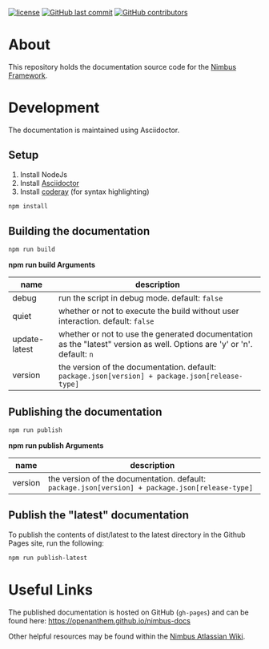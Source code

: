 [![license](https://img.shields.io/github/license/openanthem/nimbus-docs.svg)]() [![GitHub last commit](https://img.shields.io/github/last-commit/openanthem/nimbus-docs.svg)]() [![GitHub contributors](https://img.shields.io/github/contributors/openanthem/nimbus-docs.svg)]()

# About
This repository holds the documentation source code for the [Nimbus Framework](https://github.com/openanthem/nimbus-core).

# Development
The documentation is maintained using Asciidoctor.

## Setup
1. Install NodeJs
2. Install [Asciidoctor](https://asciidoctor.org/)
3. Install [coderay](https://github.com/rubychan/coderay) (for syntax highlighting)

```sh
npm install
```

## Building the documentation
```sh
npm run build
```

**npm run build Arguments**  

| name | description |
|---|---|
| debug | run the script in debug mode. default: `false` |
| quiet | whether or not to execute the build without user interaction. default: `false` |
| update-latest | whether or not to use the generated documentation as the "latest" version as well. Options are 'y' or 'n'. default: `n` |
| version | the version of the documentation. default: `package.json[version] + package.json[release-type]` |

## Publishing the documentation
```sh
npm run publish
```

**npm run publish Arguments**  

| name | description |
|---|---|
| version | the version of the documentation. default: `package.json[version] + package.json[release-type]` |


## Publish the "latest" documentation
To publish the contents of dist/latest to the latest directory in the Github Pages site, run the following:
```sh
npm run publish-latest
```

# Useful Links
The published documentation is hosted on GitHub (`gh-pages`) and can be found here: https://openanthem.github.io/nimbus-docs

Other helpful resources may be found within the [Nimbus Atlassian Wiki](https://anthemopensource.atlassian.net/wiki/spaces/OSS/pages).